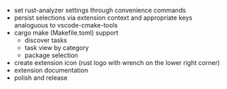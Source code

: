 * set rust-analyzer settings through convenience commands
* persist selections via extension context and appropriate keys analoguous to vscode-cmake-tools
* cargo make (Makefile.toml) support
    * discover tasks
    * task view by category
    * package selection
* create extension icon (rust logo with wrench on the lower right corner)
* extension documentation
* polish and release
